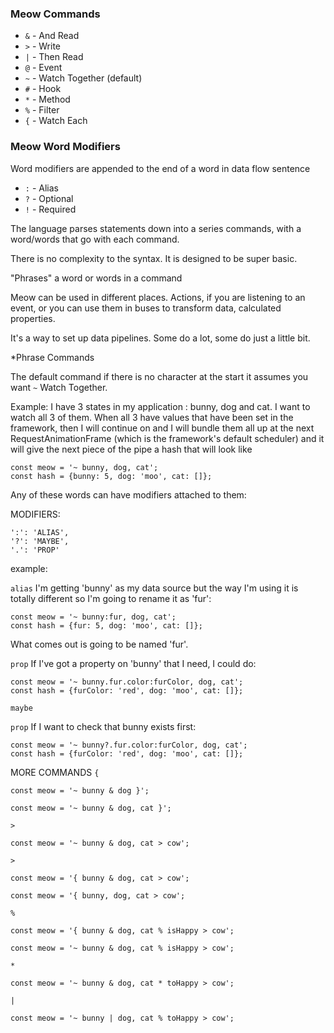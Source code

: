 ### Meow Commands
* `&` - And Read
* `>` - Write
* `|` - Then Read
* `@` - Event
* `~` - Watch Together (default)
* `#` - Hook
* `*` - Method
* `%` - Filter
* `{` - Watch Each

### Meow Word Modifiers
Word modifiers are appended to the end of a word in data flow sentence
* `:` - Alias
* `?` - Optional
* `!` - Required



The language parses statements down into a series commands, with a word/words that go with each command.

There is no complexity to the syntax. It is designed to be super basic.

"Phrases" a word or words in a command

Meow can be used in different places. Actions, if you are listening to an event, or you can use them in buses to transform data, calculated properties.

It's a way to set up data pipelines. Some do a lot, some do just a little bit.

*Phrase Commands

The default command if there is no character at the start it assumes you want `~` Watch Together.

Example:
I have 3 states in my application : bunny, dog and cat.
I want to watch all 3 of them. When all 3 have values that have been set in the framework, then I will continue on and I will bundle them all up at the next RequestAnimationFrame (which is the framework's default scheduler) and it will give the next piece of the pipe a hash that will look like

```
const meow = '~ bunny, dog, cat';
const hash = {bunny: 5, dog: 'moo', cat: []};
```

Any of these words can have modifiers attached to them:

MODIFIERS:

```
':': 'ALIAS',
'?': 'MAYBE',
'.': 'PROP'
```

example:

`alias`
I'm getting 'bunny' as my data source but the way I'm using it is totally different so I'm going to rename it as 'fur':

```
const meow = '~ bunny:fur, dog, cat';
const hash = {fur: 5, dog: 'moo', cat: []};
```

What comes out is going to be named 'fur'.

`prop`
If I've got a property on 'bunny' that I need, I could do:

```
const meow = '~ bunny.fur.color:furColor, dog, cat';
const hash = {furColor: 'red', dog: 'moo', cat: []};
```


`maybe`

`prop`
If I want to check that bunny exists first:

```
const meow = '~ bunny?.fur.color:furColor, dog, cat';
const hash = {furColor: 'red', dog: 'moo', cat: []};
```

MORE COMMANDS
`{`

```
const meow = '~ bunny & dog }';
```


```
const meow = '~ bunny & dog, cat }';
```


`>`

```
const meow = '~ bunny & dog, cat > cow';
```


`>`

```
const meow = '{ bunny & dog, cat > cow';
```

```
const meow = '{ bunny, dog, cat > cow';
```


`%`

   ```
   const meow = '{ bunny & dog, cat % isHappy > cow';
   ```

   ```
   const meow = '~ bunny & dog, cat % isHappy > cow';
   ```


`*`

   ```
   const meow = '~ bunny & dog, cat * toHappy > cow';
   ```

`|`

   ```
   const meow = '~ bunny | dog, cat % toHappy > cow';
   ```



